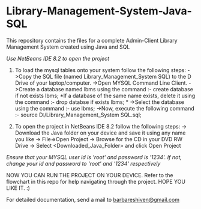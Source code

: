 # Library-Management-System-Java-SQL
This repository contains the files for a complete Admin-Client Library Management System created using Java and SQL

*Use NetBeans IDE 8.2 to open the project*

1) To load the mysql tables onto your system follow the following steps:
  ->Copy the SQL file (named Library_Management_System SQL) to the D Drive of your laptop/computer.
  ->Open MYSQL Command Line Client.
  ->Create a database named lbms using the command :- create database if not exists lbms;
*If a database of the same name exists, delete it using the command :- drop databse if exists lbms; *
  ->Select the database using the command :- use lbms;
  ->Now, execute the following command :- source D:/Library_Management_System SQL.sql;

2)  To open the project in NetBeans IDE 8.2 follow the following steps:
  -> Download the Java folder on your device and save it using any name you like
  -> File=>Open Project
  -> Browse for the CD in your DVD RW Drive 
  -> Select <Downloaded_Java_Folder> and click Open Project

*Ensure that your MYSQL user id is 'root' and password is '1234'. If not, change your id and password to 'root' and '1234' respectively*

NOW YOU CAN RUN THE PROJECT ON YOUR DEVICE. 
Refer to the flowchart in this repo for help navigating through the project.
HOPE YOU LIKE IT. :)

For detailed documentation, send a mail to barbareshiven@gmail.com
